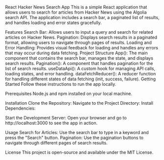 React Hacker News Search App
This is a simple React application that allows users to search for articles from Hacker News using the Algolia search API. The application includes a search bar, a paginated list of results, and handles loading and error states gracefully.

Features
Search Bar: Allows users to input a query and search for related articles on Hacker News.
Pagination: Displays search results in a paginated format, allowing users to navigate through pages of results.
Loading and Error Handling: Provides visual feedback for loading and handles any errors that may occur during data fetching.
Project Structure
App(): The main component that contains the search bar, manages the state, and displays search results.
Pagination(): A component that handles pagination for the list of search results.
useDataApi(): A custom hook for managing API calls, loading states, and error handling.
dataFetchReducer(): A reducer function for handling different states of data fetching (init, success, failure).
Getting Started
Follow these instructions to run the app locally.

Prerequisites
Node.js and npm installed on your local machine.

Installation
Clone the Repository:
Navigate to the Project Directory:
Install Dependencies:


Start the Development Server:
Open your browser and go to http://localhost:3000 to see the app in action.

Usage
Search for Articles: Use the search bar to type in a keyword and press the "Search" button.
Pagination: Use the pagination buttons to navigate through different pages of search results.


License
This project is open-source and available under the MIT License.


